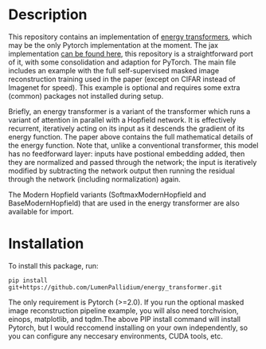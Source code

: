 # Description

This repository contains an implementation of [energy transformers](https://openreview.net/pdf?id=4nrZXPFN1c4), which may be the only Pytorch implementation at the moment. The jax implementation [can be found here](https://github.com/bhoov/energy-transformer-jax), this repository is a straightforward port of it, with some consolidation and adaption for PyTorch. The main file includes an example with the full self-supervised masked image reconstruction training used in the paper (except on CIFAR instead of Imagenet for speed). This example is optional and requires some extra (common) packages not installed during setup.

Briefly, an energy transformer is a variant of the transformer which runs a variant of attention in parallel with a Hopfield network. It is effectively recurrent, iteratively acting on its input as it descends the gradient of its energy function. The paper above contains the full mathematical details of the energy function. Note that, unlike a conventional transformer, this model has no feedforward layer: inputs have postional embedding added, then they are normalized and passed through the network; the input is iteratively modified by subtracting the network output then running the residual through the network (including normalization) again.

The Modern Hopfield variants (SoftmaxModernHopfield and BaseModernHopfield) that are used in the energy transformer are also available for import.

# Installation

To install this package, run:

```
pip install git+https://github.com/LumenPallidium/energy_transformer.git
```

The only requirement is Pytorch (>=2.0). If you run the optional masked image reconstruction pipeline example, you will also need torchvision, einops, matplotlib, and tqdm.The above PIP install command will install Pytorch, but I would reccomend installing on your own independently, so you can configure any neccesary environments, CUDA tools, etc.
